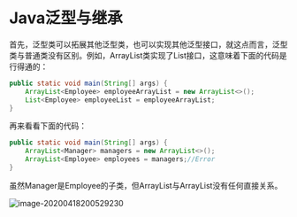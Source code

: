 # Java泛型与继承

首先，泛型类可以拓展其他泛型类，也可以实现其他泛型接口，就这点而言，泛型类与普通类没有区别。例如，ArrayList<T>类实现了List<T>接口，这意味着下面的代码是行得通的：

```java
public static void main(String[] args) {
    ArrayList<Employee> employeeArrayList = new ArrayList<>();
    List<Employee> employeeList = employeeArrayList;
}
```

再来看看下面的代码：

```java
public static void main(String[] args) {
    ArrayList<Manager> managers = new ArrayList<>();
    ArrayList<Employee> employees = managers;//Error
}
```

虽然Manager是Employee的子类，但ArrayList<Manager>与ArrayList<Employee>没有任何直接关系。

![image-20200418200529230](E:\学习笔记\StudyNotes\Java\基础知识\泛型程序设计\markdown图片\image-20200418200529230.png)